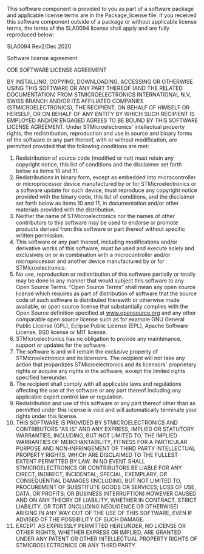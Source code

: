 This software component is provided to you as part of a software package and
applicable license terms are in the Package_license file. If you received this
software component outside of a package or without applicable license terms,
the terms of the SLA0094 license shall apply and are fully reproduced below:

SLA0094 Rev2/Dec 2020

Software license agreement

ODE SOFTWARE LICENSE AGREEMENT

BY INSTALLING, COPYING, DOWNLOADING, ACCESSING OR OTHERWISE USING THIS SOFTWARE OR ANY PART
THEREOF (AND THE RELATED DOCUMENTATION) FROM STMICROELECTRONICS INTERNATIONAL N.V, SWISS
BRANCH AND/OR ITS AFFILIATED COMPANIES (STMICROELECTRONICS), THE RECIPIENT, ON BEHALF OF HIMSELF
OR HERSELF, OR ON BEHALF OF ANY ENTITY BY WHICH SUCH RECIPIENT IS EMPLOYED AND/OR ENGAGED
AGREES TO BE BOUND BY THIS SOFTWARE LICENSE AGREEMENT.
Under STMicroelectronics’ intellectual property rights, the redistribution, reproduction and use in source and binary forms of the
software or any part thereof, with or without modification, are permitted provided that the following conditions are met:
1. Redistribution of source code (modified or not) must retain any copyright notice, this list of conditions and the disclaimer set
forth below as items 10 and 11.
2. Redistributions in binary form, except as embedded into microcontroller or microprocessor device manufactured by or for
STMicroelectronics or a software update for such device, must reproduce any copyright notice provided with the binary code,
this list of conditions, and the disclaimer set forth below as items 10 and 11, in documentation and/or other materials provided
with the distribution.
3. Neither the name of STMicroelectronics nor the names of other contributors to this software may be used to endorse or
promote products derived from this software or part thereof without specific written permission.
4. This software or any part thereof, including modifications and/or derivative works of this software, must be used and execute
solely and exclusively on or in combination with a microcontroller and/or microprocessor and another device manufactured by or
for STMicroelectronics.
5. No use, reproduction or redistribution of this software partially or totally may be done in any manner that would subject
this software to any Open Source Terms. “Open Source Terms” shall mean any open source license which requires as part
of distribution of software that the source code of such software is distributed therewith or otherwise made available, or open
source license that substantially complies with the Open Source definition specified at www.opensource.org and any other
comparable open source license such as for example GNU General Public License (GPL), Eclipse Public License (EPL),
Apache Software License, BSD license or MIT license.
6. STMicroelectronics has no obligation to provide any maintenance, support or updates for the software.
7. The software is and will remain the exclusive property of STMicroelectronics and its licensors. The recipient will not take any
action that jeopardizes STMicroelectronics and its licensors' proprietary rights or acquire any rights in the software, except the
limited rights specified hereunder.
8. The recipient shall comply with all applicable laws and regulations affecting the use of the software or any part thereof
including any applicable export control law or regulation.
9. Redistribution and use of this software or any part thereof other than as permitted under this license is void and will
automatically terminate your rights under this license.
10. THIS SOFTWARE IS PROVIDED BY STMICROELECTRONICS AND CONTRIBUTORS "AS IS" AND ANY
EXPRESS, IMPLIED OR STATUTORY WARRANTIES, INCLUDING, BUT NOT LIMITED TO, THE IMPLIED WARRANTIES
OF MERCHANTABILITY, FITNESS FOR A PARTICULAR PURPOSE AND NON-INFRINGEMENT OF THIRD PARTY
INTELLECTUAL PROPERTY RIGHTS, WHICH ARE DISCLAIMED TO THE FULLEST EXTENT PERMITTED BY LAW. IN
NO EVENT SHALL STMICROELECTRONICS OR CONTRIBUTORS BE LIABLE FOR ANY DIRECT, INDIRECT, INCIDENTAL,
SPECIAL, EXEMPLARY, OR CONSEQUENTIAL DAMAGES (INCLUDING, BUT NOT LIMITED TO, PROCUREMENT OF
SUBSTITUTE GOODS OR SERVICES; LOSS OF USE, DATA, OR PROFITS; OR BUSINESS INTERRUPTION) HOWEVER
CAUSED AND ON ANY THEORY OF LIABILITY, WHETHER IN CONTRACT, STRICT LIABILITY, OR TORT (INCLUDING
NEGLIGENCE OR OTHERWISE) ARISING IN ANY WAY OUT OF THE USE OF THIS SOFTWARE, EVEN IF ADVISED OF
THE POSSIBILITY OF SUCH DAMAGE.
11. EXCEPT AS EXPRESSLY PERMITTED HEREUNDER, NO LICENSE OR OTHER RIGHTS, WHETHER EXPRESS
OR IMPLIED, ARE GRANTED UNDER ANY PATENT OR OTHER INTELLECTUAL PROPERTY RIGHTS OF
STMICROELECTRONICS OR ANY THIRD PARTY.


